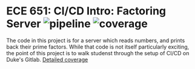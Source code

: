 ECE 651: CI/CD Intro: Factoring Server 
![pipeline](https://gitlab.oit.duke.edu/ch450/ece651-project1/badges/main/pipeline.svg)
![coverage](https://gitlab.oit.duke.edu/ch450/ece651-project1/badges/main/coverage.svg?job=test)
======================================

The code in this project is for a server which reads
numbers, and prints back their prime factors.  While
that code is not itself particularly exciting, the point
of this project is to walk studenst through the setup of 
CI/CD on Duke's Gitlab.
[Detailed coverage](https://ch450.pages.oit.duke.edu/ece651-project1/dashboard.html)


